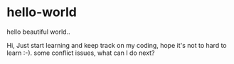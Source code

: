 # hello-world
hello beautiful world..

Hi,
Just start learning and keep track on my coding, hope it's not to hard to learn :-).
some conflict issues, what can I do next?


